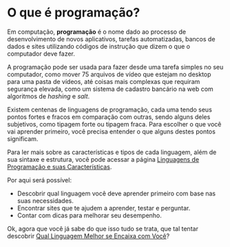 # O que é programação?

Em computação, **programação** é o nome dado ao processo de desenvolvimento de novos aplicativos, tarefas automatizadas, bancos de dados e sites utilizando códigos de instrução que dizem o que o computador deve fazer.

A programação pode ser usada para fazer desde uma tarefa simples no seu computador, como mover 75 arquivos de vídeo que estejam no desktop para uma pasta de vídeos, até coisas mais complexas que requiram segurança elevada, como um sistema de cadastro bancário na web com algoritmos de _hashing_ e _salt_.

Existem centenas de linguagens de programação, cada uma tendo seus pontos fortes e fracos em comparação com outras, sendo alguns deles subjetivos, como tipagem forte ou tipagem fraca. Para escolher o que você vai aprender primeiro, você precisa entender o que alguns destes pontos significam.

Para ler mais sobre as características e tipos de cada linguagem, além de sua sintaxe e estrutura, você pode acessar a página <a href="#">Linguagens de Programação e suas Características</a>.

Por aqui será possível:
- Descobrir qual linguagem você deve aprender primeiro com base nas suas necessidades.
- Encontrar sites que te ajudem a aprender, testar e perguntar.
- Contar com dicas para melhorar seu desempenho.

Ok, agora que você já sabe do que isso tudo se trata, que tal tentar descobrir <a href="#">Qual Linguagem Melhor se Encaixa com Você</a>?
